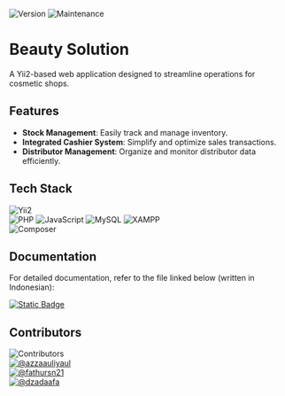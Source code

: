 ![Version](https://img.shields.io/badge/version-1.0.0-blue) ![Maintenance](https://img.shields.io/badge/maintenance-active-brightgreen)  

# Beauty Solution  

A Yii2-based web application designed to streamline operations for cosmetic shops.  

## Features  
- **Stock Management**: Easily track and manage inventory.  
- **Integrated Cashier System**: Simplify and optimize sales transactions.  
- **Distributor Management**: Organize and monitor distributor data efficiently.  

## Tech Stack  
![Yii2](https://img.shields.io/badge/framework-Yii2-blue?logo=yii)  
![PHP](https://img.shields.io/badge/language-PHP-8892be?logo=php&logoColor=white) 
![JavaScript](https://img.shields.io/badge/language-JavaScript-yellow?logo=javascript&logoColor=yellow)
![MySQL](https://img.shields.io/badge/database-MySQL-00758f?logo=mysql&logoColor=white)
![XAMPP](https://img.shields.io/badge/environtment-XAMPP-orange?logo=xampp)  
![Composer](https://img.shields.io/badge/dependencies-Composer-blue?logo=composer)

## Documentation  
For detailed documentation, refer to the file linked below (written in Indonesian):

[![Static Badge](https://img.shields.io/badge/View_Document-1298ff)](./document/project_documentation.docx) 

## Contributors  
![Contributors](https://img.shields.io/github/contributors/dzadaafa/Beauty-Solution-)  
[![@azzaauliyaul](https://img.shields.io/badge/GitHub-azzaauliyaul-blue?logo=github&style=flat-square)](https://github.com/azzaauliyaul)  
[![@fathursn21](https://img.shields.io/badge/GitHub-fathursn21-9156f0?logo=github&style=flat-square)](https://github.com/fathursn21)  
[![@dzadaafa](https://img.shields.io/badge/GitHub-dzadaafa-9156f0?style=plastic&logo=github&style=flat-square)](https://github.com/dzadaafa)